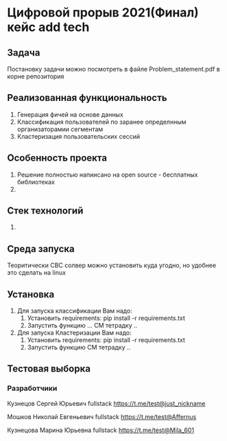 # Цифровой прорыв 2021(Финал) кейс add tech

## Задача
   Постановку задачи можно посмотреть в файле Problem_statement.pdf в корне репозитория

## Реализованная функциональность
   1. Генерация фичей на основе данных
   2. Классификация пользователей по заранее определнным организаторамии сегментам
   3. Кластеризация пользовательских сессий

## Особенность проекта
   1. Решение полностью напиисано на open source - бесплатных библиотеках
   2. 


## Cтек технологий
   1. 

## Среда запуска
   Теоритически CBC солвер можно установить куда угодно, но удобнее это сделать на linux

## Установка

1. Для запуска классификации Вам надо:
   1. Установить requirements: pip install -r requirements.txt
   2. Запустить функцию ...
   СМ тетрадку .. 
2. Для запуска Кластеризации Вам надо:
   1. Установить requirements: pip install -r requirements.txt
   2. Запустить функцию
   СМ тетрадку .. 
## Тестовая выборка
 

### Разработчики
Кузнецов Сергей Юрьевич fullstack https://t.me/test@just_nickname

Мошков Николай Евгеньевич fullstack https://t.me/test@Affernus

Кузнецова Марина Юрьевна fullstack https://t.me/test@Mila_601


